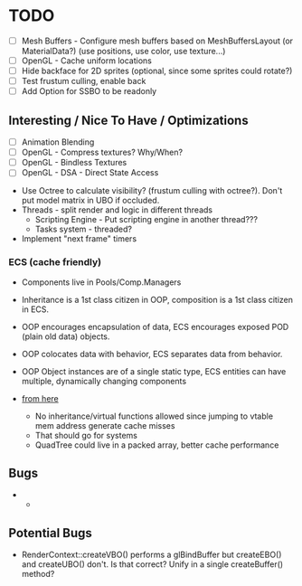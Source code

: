 # TODO

- [ ] Mesh Buffers - Configure mesh buffers based on MeshBuffersLayout (or MaterialData?) (use positions, use color, use texture...)
- [ ] OpenGL - Cache uniform locations
- [ ] Hide backface for 2D sprites (optional, since some sprites could rotate?)
- [ ] Test frustum culling, enable back
- [ ] Add Option for SSBO to be readonly

## Interesting / Nice To Have / Optimizations
- [ ] Animation Blending
- [ ] OpenGL - Compress textures? Why/When?
- [ ] OpenGL - Bindless Textures
- [ ] OpenGL - DSA - Direct State Access
- Use Octree to calculate visibility? (frustum culling with octree?). Don't put model matrix in UBO if occluded.
- Threads - split render and logic in different threads
  - Scripting Engine - Put scripting engine in another thread???
  - Tasks system - threaded?
- Implement "next frame" timers

### ECS (cache friendly)
- Components live in Pools/Comp.Managers
- Inheritance is a 1st class citizen in OOP, composition is a 1st class citizen in ECS.
- OOP encourages encapsulation of data, ECS encourages exposed POD (plain old data) objects.
- OOP colocates data with behavior, ECS separates data from behavior.
- OOP Object instances are of a single static type, ECS entities can have multiple, dynamically changing components

- [from here](https://gamedev.stackexchange.com/questions/82030/how-are-entity-systems-cache-efficient)
  - No inheritance/virtual functions allowed since jumping to vtable mem address generate cache misses
  - That should go for systems
  - QuadTree could live in a packed array, better cache performance

## Bugs
- -

## Potential Bugs
- RenderContext::createVBO() performs a glBindBuffer but createEBO() and createUBO() don't. Is that correct? Unify in a single createBuffer() method?